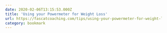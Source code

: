 ```yaml
---
date: 2020-02-06T13:15:53.000Z
title: 'Using your Powermeter for Weight Loss'
url: https://fascatcoaching.com/tips/using-your-powermeter-for-weight-loss/
category: bookmark
---
```

